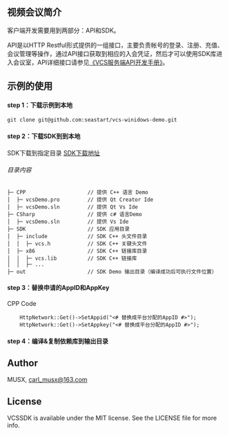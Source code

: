 ## 视频会议简介

客户端开发需要用到两部分：API和SDK。

API是以HTTP Restful形式提供的一组接口，主要负责帐号的登录、注册、充值、会议管理等操作，通过API接口获取到相应的入会凭证，然后才可以使用SDK库进入会议室，API详细接口请参见[《VCS服务端API开发手册》](https://www.yuque.com/anyconf/api?#)。

## 示例的使用

#### step 1：下载示例到本地

```
git clone git@github.com:seastart/vcs-winidows-demo.git
```

#### step 2：下载SDK到到本地

SDK下载到指定目录
[SDK下载地址](https://repo.open.seastart.cn/repository/vcs-releases/vcs-win-sdk-1.0.rar)


###### 目录内容
```
├─ CPP                    // 提供 C++ 语言 Demo
│  ├─ vcsDemo.pro         // 提供 Qt Creator Ide 
│  ├─ vcsDemo.sln         // 提供 Qt Vs Ide     
├─ CSharp                 // 提供 c# 语言Demo
│  ├─ vcsDemo.sln         // 提供 Vs Ide 
├─ SDK                    // SDK 应用目录
│  ├─ include             // SDK C++ 头文件目录
│  │  ├─ vcs.h            // SDK C++ 关键头文件
│  ├─ x86                 // SDK C++ 链接库目录
│  │  ├─ vcs.lib          // SDK C++ 链接库
│  │  ├─ ...
├─ out                    // SDK Demo 输出目录（编译成功后可执行文件位置）
```

#### step 3：替换申请的AppID和AppKey

CPP Code
```
    HttpNetwork::Get()->SetAppid("<# 替换成平台分配的AppID #>");
    HttpNetwork::Get()->SetAppkey("<# 替换成平台分配的AppID #>");
```

#### step 4：编译&复制依赖库到输出目录



## Author

MUSX, carl_musx@163.com


## License

VCSSDK is available under the MIT license. See the LICENSE file for more info.







